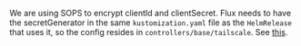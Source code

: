 We are using SOPS to encrypt clientId and clientSecret. Flux needs to have the secretGenerator in the same `kustomization.yaml` file as the `HelmRelease` that uses it, so the config resides in `controllers/base/tailscale`. See [this](https://fluxcd.io/flux/guides/helmreleases/#refer-to-values-in-secret-generated-with-kustomize-and-sops).
